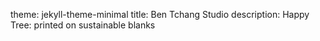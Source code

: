 theme: jekyll-theme-minimal
title: Ben Tchang Studio
description: Happy Tree: printed on sustainable blanks
